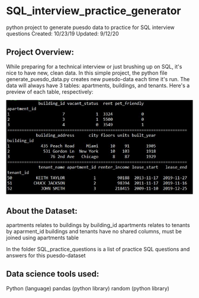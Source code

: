 # SQL_interview_practice_generator
 python project to generate puesdo data to practice for SQL interview questions
 Created: 10/23/19
 Updated: 9/12/20

## Project Overview:
While preparing for a technical interview or just brushing up on SQL, it's nice to have new, clean data. In this simple project, the python file generate_puesdo_data.py creates new puesdo-data each time it's run. The data will always have 3 tables: apartments, buildings, and tenants. Here's a preview of each table, respectively:

![Alt text](example_output_CSV_tables/example_picture.JPG)

## About the Dataset:
apartments relates to buildings by building_id
apartments relates to tenants by aparment_id
buildings and tenants have no shared columns, must be joined using apartments table

In the folder SQL_practice_questions is a list of practice SQL questions and answers for this puesdo-dataset

## Data science tools used:
Python (language)
pandas (python library)
random (python library)

